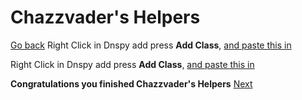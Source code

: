 # Chazzvader's Helpers
[Go back](https://github.com/bamsestudio/Tutorials/blob/main/unity/modding/UnityModding.md)
Right Click in Dnspy add press **Add Class**, [and paste this in](https://github.com/bamsestudio/Tutorials/blob/main/unity/modding/data/ConfigHelper.cs)

Right Click in Dnspy add press **Add Class**, [and paste this in](https://github.com/bamsestudio/Tutorials/blob/main/unity/modding/data/BundleHelper.cs)

**Congratulations you finished Chazzvader's Helpers**
[Next](https://github.com/bamsestudio/Tutorials/blob/main/unity/modding/Chazzvader_Helpers.md)